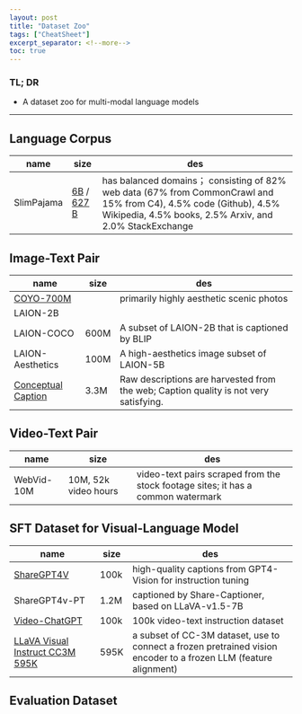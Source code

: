 ```yaml
---
layout: post
title: "Dataset Zoo"
tags: ["CheatSheet"]
excerpt_separator: <!--more-->
toc: true
---
```


<h3 class="no_toc"> TL; DR</h3>

- A dataset zoo for multi-modal language models

<!--more-->

<hr>

## Language Corpus

| name       | size                                                                                                                           | des                                                                                                                                                                         |
| ---------- | ------------------------------------------------------------------------------------------------------------------------------ | --------------------------------------------------------------------------------------------------------------------------------------------------------------------------- |
| SlimPajama | [6B](https://huggingface.co/datasets/DKYoon/SlimPajama-6B) / [627 B](https://huggingface.co/datasets/cerebras/SlimPajama-627B) | has balanced domains； consisting of 82% web data (67% from CommonCrawl and 15% from C4), 4.5% code (Github), 4.5% Wikipedia, 4.5% books, 2.5% Arxiv, and 2.0% StackExchange |

## Image-Text Pair

| name                                                                     | size | des                                                                                  |
| ------------------------------------------------------------------------ | ---- | ------------------------------------------------------------------------------------ |
| [COYO-700M](https://github.com/kakaobrain/coyo-dataset)                  |      | primarily highly aesthetic scenic photos                                             |
| LAION-2B                                                                 |      |                                                                                      |
| LAION-COCO                                                               | 600M | A subset of LAION-2B that is captioned by BLIP                                       |
| LAION-Aesthetics                                                         | 100M | A high-aesthetics image subset of LAION-5B                                           |
| [Conceptual Caption](https://ai.google.com/research/ConceptualCaptions/) | 3.3M | Raw descriptions are harvested from the web; Caption quality is not very satisfying. |

## Video-Text Pair

| name       | size                 | des                                                                              |
| ---------- | -------------------- | -------------------------------------------------------------------------------- |
| WebVid-10M | 10M, 52k video hours | video-text pairs scraped from the stock footage sites; it has a common watermark |

## SFT Dataset for Visual-Language Model

| name                                                                                                   | size | des                                                                                                              |
| ------------------------------------------------------------------------------------------------------ | ---- | ---------------------------------------------------------------------------------------------------------------- |
| [ShareGPT4V](https://sharegpt4v.github.io/)                                                            | 100k | high-quality captions from GPT4-Vision for instruction tuning                                                    |
| ShareGPT4v-PT                                                                                          | 1.2M | captioned by Share-Captioner, based on LLaVA-v1.5-7B                                                             |
| [Video-ChatGPT](https://github.com/mbzuai-oryx/Video-ChatGPT)                                          | 100k | 100k video-text instruction dataset                                                                              |
| [LLaVA Visual Instruct CC3M 595K](https://huggingface.co/datasets/liuhaotian/LLaVA-CC3M-Pretrain-595K) | 595K | a subset of CC-3M dataset, use to connect a frozen pretrained vision encoder to a frozen LLM (feature alignment) |

## Evaluation Dataset